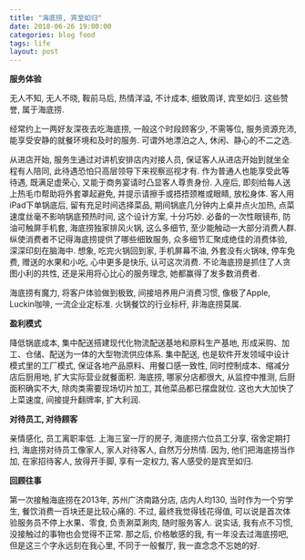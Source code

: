 ```yaml
---
title: "海底捞, 宾至如归"
date: 2018-06-26 19:00:00
categories: blog food
tags: life
layout: post
---
```


<b>服务体验</b>

无人不知, 无人不晓, 鞍前马后, 热情洋溢, 不计成本, 细致周详, 宾至如归. 这些赞誉, 属于海底捞. 

经常约上一两好友深夜去吃海底捞, 一般这个时段顾客少, 不需等位, 服务资源充沛, 能享受安静的就餐环境和及时的服务. 可谓外地漂泊之人, 休闲、静心的不二之选. 

从进店开始, 服务生通过对讲机安排店内对接人员, 保证客人从进店开始到就坐全程有人陪同, 此待遇恐怕只高层领导下来视察巡视才有. 作为普通人也能享受此等待遇, 既满足虚荣心, 又能于商务宴请时凸显客人尊贵身份. 入座后, 即刻给每人送上热毛巾帮助将外套罩起避免, 并提示请擦手或捂捂颈椎或眼睛, 放松身体. 客人用iPad下单锅底后, 留有充足时间选择菜品, 期间锅底几分钟内上桌并点火加热, 点菜速度丝毫不影响锅底预热时间, 这个设计方案, 十分巧妙. 必备的一次性眼镜布, 防油可触屏手机套, 海底捞独家排风火锅, 这么多细节, 至少能触动一大部分消费人群. 纵使消费者不记得海底捞提供了哪些细致服务, 众多细节汇聚成绝佳的消费体验, 深深印刻在脑海中. 想象, 吃完火锅回到家, 手机屏幕不油, 外套没有火锅味, 停车免费, 赠送的水果和小吃, 心中更多是快乐, 认可这次消费. 不论海底捞是抓住了人贪图小利的共性, 还是采用将心比心的服务理念, 她都赢得了发多数消费者. 

海底捞有魔力, 将客户体验做到极致, 间接培养用户消费习惯, 像极了Apple, Luckin咖啡, 一流企业定标准. 火锅餐饮的行业标杆, 非海底捞莫属.  

<b>盈利模式</b>

降低锅底成本, 集中配送搭建现代化物流配送基地和原料生产基地, 形成采购、加工、仓储、配送为一体的大型物流供应体系. 
集中配送, 也是软件开发领域中设计模式里的工厂模式, 保证各地产品原料、用餐口感一致性, 同时控制成本、缩减分店后厨用地, 扩大实际营业就餐面积. 海底捞, 哪家分店都很大, 从监控中推测, 后厨面积确实不大, 除肉类需要现场切片加工, 其他菜品都已摆盘就位. 这也大大加快了上菜速度, 间接提升翻牌率, 扩大利润. 

<b>对待员工, 对待顾客</b>

亲情感化, 员工离职率低. 上海三室一厅的房子, 海底捞六位员工分享, 宿舍定期打扫, 海底捞对待员工像家人, 家人对待客人, 自然万分热情. 
因为, 他们把海底捞当作加, 在家招待客人, 放得开手脚, 享有一定权力, 客人感受的是宾至如归. 

<b>回顾往事</b>

第一次接触海底捞在2013年, 苏州广济南路分店, 店内人均130, 当时作为一个穷学生, 餐饮消费一百块还是比较心痛的. 不过, 最终我觉得钱花得值, 可以说是首次体验服务员不停上水果、零食, 负责涮菜涮肉, 随时服务客人. 说实话, 我有点不习惯, 没接触过的事物也会觉得不正常. 那之后, 价格敏感的我, 有一年没去过海底捞吧, 但是这三个字永远刻在我心里, 不同于一般餐厅, 我一直念念不忘她的好.





